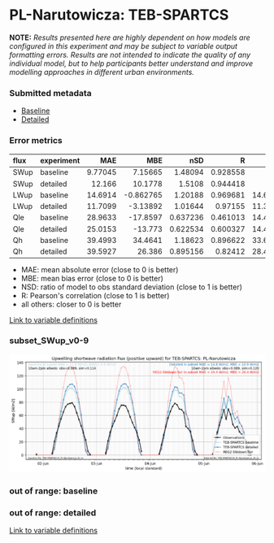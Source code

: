 # PL-Narutowicza: TEB-SPARTCS

**NOTE:** *Results presented here are highly dependent on how models are configured in this experiment and may be subject to variable output formatting errors. Results are not intended to indicate the quality of any individual model, but to help participants better understand and improve modelling approaches in different urban environments.*

### Submitted metadata

- [Baseline](TEB-SPARTCS_PL-Narutowicza_baseline_attrs.md)
- [Detailed](TEB-SPARTCS_PL-Narutowicza_detailed_attrs.md)

### Error metrics

| flux   | experiment   |      MAE |        MBE |      nSD |        R |     5th |     95th |    RMSE |    cRMSE |      AMBE |     1-nSD |       1-R |   nSkewness |   nKurtosis |   Overlap |
|:-------|:-------------|---------:|-----------:|---------:|---------:|--------:|---------:|--------:|---------:|----------:|----------:|----------:|------------:|------------:|----------:|
| SWup   | baseline     |  9.77045 |   7.15665  | 1.48094  | 0.928558 |  0.93   | 25.399   | 16.0574 | 0.665515 |  7.15665  | 0.480943  | 0.0714419 |   0.796539  |    5.75514  | 0.150334  |
| SWup   | detailed     | 12.166   |  10.1778   | 1.5108   | 0.944418 |  0.93   | 31.7874  | 17.4258 | 0.654878 | 10.1778   | 0.5108    | 0.0555821 |   0.232264  |    0.870991 | 0.184858  |
| LWup   | baseline     | 14.6914  |  -0.862765 | 1.20188  | 0.969681 | 14.6672 | 29.926   | 19.6259 | 0.337098 |  0.862765 | 0.201881  | 0.0303193 |   0.555634  |    2.26079  | 0.0864174 |
| LWup   | detailed     | 11.7099  |  -3.13892  | 1.01644  | 0.97155  | 11.3332 |  7.75184 | 14.3676 | 0.241053 |  3.13892  | 0.0164421 | 0.0284503 |   0.659157  |    0.281647 | 0.0575545 |
| Qle    | baseline     | 28.9633  | -17.8597   | 0.637236 | 0.461013 | 14.4499 | 53.537   | 42.864  | 0.904722 | 17.8597   | 0.362766  | 0.538987  |   3.10353   |   15.7354   | 0.41046   |
| Qle    | detailed     | 25.0153  | -13.773    | 0.622534 | 0.600327 | 14.4528 | 44.7444  | 37.109  | 0.800063 | 13.773    | 0.377468  | 0.399673  |   1.25023   |    3.10139  | 0.32214   |
| Qh     | baseline     | 39.4993  |  34.4641   | 1.18623  | 0.896622 | 33.6337 | 76.3682  | 51.7596 | 0.529096 | 34.4641   | 0.186228  | 0.103378  |   0.142613  |    0.195079 | 0.341047  |
| Qh     | detailed     | 39.5927  |  26.386    | 0.895156 | 0.82412  | 28.4091 |  8.19295 | 49.3172 | 0.570853 | 26.386    | 0.104846  | 0.17588   |   0.0118715 |    0.27004  | 0.355435  |

 - MAE: mean absolute error (close to 0 is better)
 - MBE: mean bias error (close to 0 is better)
 - NSD: ratio of model to obs standard deviation (close to 1 is better)
 - R: Pearson's correlation (close to 1 is better)
 - all others: closer to 0 is better

[Link to variable definitions](../modelattrs/variable_definitions.md)

### <a name="subset_swup_v0-9"></a>subset_SWup_v0-9
[![TEB-SPARTCS_PL-Narutowicza_subset_SWup_v0-9.png](TEB-SPARTCS_PL-Narutowicza_subset_SWup_v0-9.png)](TEB-SPARTCS_PL-Narutowicza_subset_SWup_v0-9.png)

### out of range: baseline


### out of range: detailed



[Link to variable definitions](../modelattrs/variable_definitions.md)

